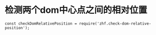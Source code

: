 # 检测两个dom中心点之间的相对位置
```
const checkDomRelativePosition = require('zhf.check-dom-relative-position');
```
